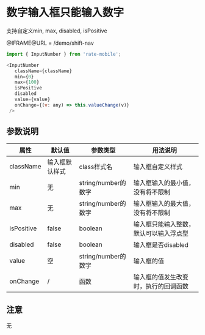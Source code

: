 # 数字输入框只能输入数字

支持自定义min, max, disabled, isPositive


@IFRAME@URL = /demo/shift-nav

```javascript
import { InputNumber } from 'rate-mobile';

<InputNumber
   className={className}
   min={0}
   max={100}
   isPositive
   disabled
   value={value}
   onChange={(v: any) => this.valueChange(v)}
 />
```
## 参数说明

| 属性 | 默认值 | 参数类型 | 用法说明 |
| ------ | ------ | ------ | ------ |
| className | 输入框默认样式 | class样式名 | 输入框自定义样式 |
| min | 无 | string/number的数字 | 输入框输入的最小值， 没有将不限制 |
| max | 无 | string/number的数字 | 输入框输入的最大值， 没有将不限制 |
| isPositive | false | boolean | 输入框只能输入整数，默认可以输入浮点型 |
| disabled | false | boolean | 输入框是否disabled |
| value | 空 | string/number的数字 | 输入框的值 |
| onChange | / | 函数 | 输入框的值发生改变时，执行的回调函数 |

## 注意
无

